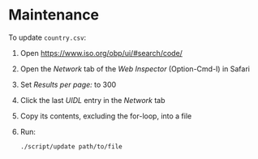 # Maintenance

To update `country.csv`:

1. Open <https://www.iso.org/obp/ui/#search/code/>
1. Open the *Network* tab of the *Web Inspector* (Option-Cmd-I) in Safari
1. Set *Results per page:* to 300
1. Click the last *UIDL* entry in the *Network* tab
1. Copy its contents, excluding the for-loop, into a file
1. Run:

    ```shell
    ./script/update path/to/file
    ```
